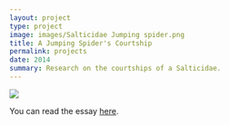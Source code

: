 ```yaml
---
layout: project
type: project
image: images/Salticidae Jumping spider.png
title: A Jumping Spider's Courtship
permalink: projects
date: 2014
summary: Research on the courtships of a Salticidae.
---
```

<img class="ui image" src="mary-pascual.github.io/images/456756utykjhkj.png">



You can read the essay [here]().
